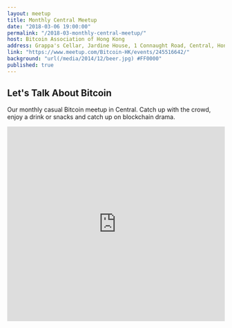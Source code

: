 ```yaml
---
layout: meetup
title: Monthly Central Meetup
date: "2018-03-06 19:00:00"
permalink: "/2018-03-monthly-central-meetup/"
host: Bitcoin Association of Hong Kong
address: Grappa's Cellar, Jardine House, 1 Connaught Road, Central, Hong Kong
link: "https://www.meetup.com/Bitcoin-HK/events/245516642/"
background: "url(/media/2014/12/beer.jpg) #FF0000"
published: true
---
```


## Let's Talk About Bitcoin

Our monthly casual Bitcoin meetup in Central. Catch up with the crowd, enjoy a drink or snacks and catch up on blockchain drama.

<iframe src="https://www.google.com/maps/embed?pb=!1m18!1m12!1m3!1d3691.8672653007984!2d114.15697035106373!3d22.283017349079806!2m3!1f0!2f0!3f0!3m2!1i1024!2i768!4f13.1!3m3!1m2!1s0x3404006386e51539%3A0xb73d9832bf547093!2zR3JhcHBhJ3MgQ2VsbGFyIOatjOafj-e1suaEj-Wkp-WIqemkkOW7sw!5e0!3m2!1sen!2sus!4v1484392008275" width="100%" height="450" frameborder="0" style="border:0" allowfullscreen></iframe>
